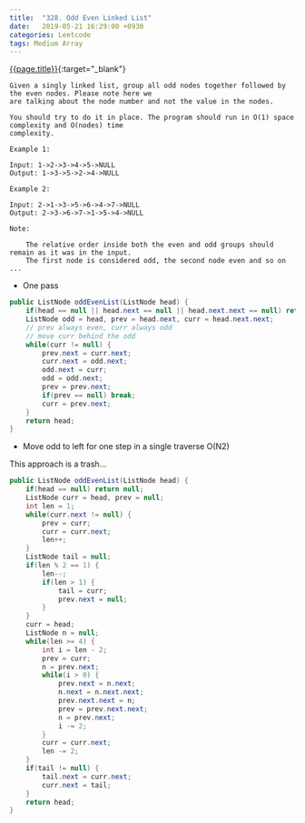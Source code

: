 ```yaml
---
title:  "328. Odd Even Linked List"
date:   2019-05-21 16:29:00 +0930
categories: Leetcode
tags: Medium Array
---
```


[{{page.title}}](https://leetcode.com/problems/odd-even-linked-list/){:target="_blank"}

    Given a singly linked list, group all odd nodes together followed by the even nodes. Please note here we
    are talking about the node number and not the value in the nodes.

    You should try to do it in place. The program should run in O(1) space complexity and O(nodes) time
    complexity.

    Example 1:

    Input: 1->2->3->4->5->NULL
    Output: 1->3->5->2->4->NULL

    Example 2:

    Input: 2->1->3->5->6->4->7->NULL
    Output: 2->3->6->7->1->5->4->NULL

    Note:

        The relative order inside both the even and odd groups should remain as it was in the input.
        The first node is considered odd, the second node even and so on ...

* One pass

```java
public ListNode oddEvenList(ListNode head) {
    if(head == null || head.next == null || head.next.next == null) return head;
    ListNode odd = head, prev = head.next, curr = head.next.next;
    // prev always even, curr always odd
    // move curr behind the odd
    while(curr != null) {
        prev.next = curr.next;
        curr.next = odd.next;
        odd.next = curr;
        odd = odd.next;
        prev = prev.next;
        if(prev == null) break;
        curr = prev.next;
    }
    return head;
}
```

* Move odd to left for one step in a single traverse O(N2)

This approach is a trash...

```java
public ListNode oddEvenList(ListNode head) {
    if(head == null) return null;
    ListNode curr = head, prev = null;
    int len = 1;
    while(curr.next != null) {
        prev = curr;
        curr = curr.next;
        len++;
    }
    ListNode tail = null;
    if(len % 2 == 1) {
        len--;
        if(len > 1) {
            tail = curr;
            prev.next = null;
        }
    }
    curr = head;
    ListNode n = null;
    while(len >= 4) {
        int i = len - 2;
        prev = curr;
        n = prev.next;
        while(i > 0) {
            prev.next = n.next;
            n.next = n.next.next;
            prev.next.next = n;
            prev = prev.next.next;
            n = prev.next;
            i -= 2;
        }
        curr = curr.next;
        len -= 2;
    }
    if(tail != null) {
        tail.next = curr.next;
        curr.next = tail;
    }
    return head;
}
```
